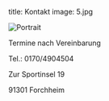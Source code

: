 title: Kontakt
image: 5.jpg

![Portrait](http://xsteadfastx.github.io/fuesschen-website/images/6.jpg)

Termine nach Vereinbarung

Tel.: 0170/4904504

Zur Sportinsel 19

91301 Forchheim
